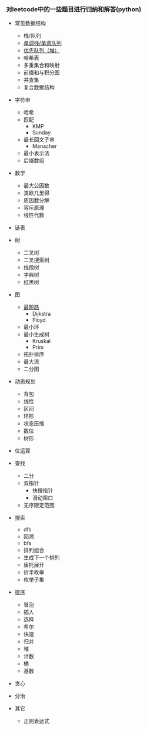 ### 对leetcode中的一些题目进行归纳和解答(python)

* 常见数据结构
  * 栈/队列
  * [单调栈/单调队列](./数据结构/单调栈&单调队列.md)
  * [优先队列（堆）](./数据结构/堆.md)
  * 哈希表
  * 多重集合和映射
  * 前缀和与积分图
  * 并查集
  * 复合数据结构
* 字符串
  * 哈希
  * 匹配
    * KMP
    * Sunday
  * 最长回文子串
    * Manacher
  * 最小表示法
  * 后缀数组
* 数学
  * 最大公因数
  * 类欧几里得
  * 质因数分解
  * 容斥原理
  * 线性代数
* 链表
* 树
  * 二叉树
  * 二叉搜索树
  * 线段树
  * 字典树
  * 红黑树
* 图
  * [最短路](./图/最短路.md)
    * Dijkstra
    * Floyd
  * 最小环
  * 最小生成树
    * Kruskal
    * Prim
  * 拓扑排序
  * 最大流
  * 二分图
* 动态规划
  * 背包
  * 线性
  * 区间
  * 环形
  * 状态压缩
  * 数位
  * 树形

* 位运算
* 查找
  * 二分
  * 双指针
    * 快慢指针
    * 滑动窗口
  * 无序限定范围

* 搜索
  * dfs 
  * 回溯 
  * bfs
  * 排列组合
  * 生成下一个排列
  * 康托展开
  * 折半枚举
  * 枚举子集
* [排序](./排序/排序.md)
  * 冒泡
  * 插入
  * 选择
  * 希尔
  * 快速
  * 归并
  * 堆
  * 计数
  * 桶
  * 基数
* 贪心
* 分治
* 其它
  * 正则表达式

